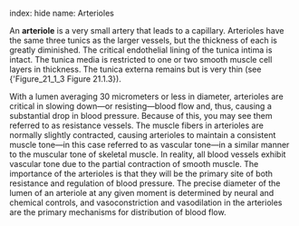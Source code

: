 index: hide
name: Arterioles

An  **arteriole** is a very small artery that leads to a capillary. Arterioles have the same three tunics as the larger vessels, but the thickness of each is greatly diminished. The critical endothelial lining of the tunica intima is intact. The tunica media is restricted to one or two smooth muscle cell layers in thickness. The tunica externa remains but is very thin (see {'Figure_21_1_3 Figure 21.1.3}).

With a lumen averaging 30 micrometers or less in diameter, arterioles are critical in slowing down—or resisting—blood flow and, thus, causing a substantial drop in blood pressure. Because of this, you may see them referred to as resistance vessels. The muscle fibers in arterioles are normally slightly contracted, causing arterioles to maintain a consistent muscle tone—in this case referred to as vascular tone—in a similar manner to the muscular tone of skeletal muscle. In reality, all blood vessels exhibit vascular tone due to the partial contraction of smooth muscle. The importance of the arterioles is that they will be the primary site of both resistance and regulation of blood pressure. The precise diameter of the lumen of an arteriole at any given moment is determined by neural and chemical controls, and vasoconstriction and vasodilation in the arterioles are the primary mechanisms for distribution of blood flow.
